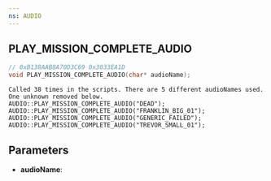 ```yaml
---
ns: AUDIO
---
```

## PLAY_MISSION_COMPLETE_AUDIO

```c
// 0xB138AAB8A70D3C69 0x3033EA1D
void PLAY_MISSION_COMPLETE_AUDIO(char* audioName);
```

```
Called 38 times in the scripts. There are 5 different audioNames used.   
One unknown removed below.   
AUDIO::PLAY_MISSION_COMPLETE_AUDIO("DEAD");  
AUDIO::PLAY_MISSION_COMPLETE_AUDIO("FRANKLIN_BIG_01");  
AUDIO::PLAY_MISSION_COMPLETE_AUDIO("GENERIC_FAILED");  
AUDIO::PLAY_MISSION_COMPLETE_AUDIO("TREVOR_SMALL_01");  
```

## Parameters
* **audioName**: 

